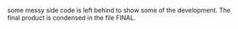 some messy side code is left behind to show some of the development. The final product is condensed in the file FINAL. 
